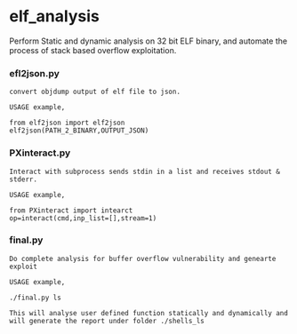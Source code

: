 # elf_analysis
Perform Static and dynamic analysis on 32 bit ELF binary, and automate the process of stack based overflow exploitation.


### efl2json.py
	convert objdump output of elf file to json.
  
	USAGE example,
   
 	from elf2json import elf2json
	elf2json(PATH_2_BINARY,OUTPUT_JSON)

### PXinteract.py
	Interact with subprocess sends stdin in a list and receives stdout & stderr.

	USAGE example,

	from PXinteract import intearct
	op=interact(cmd,inp_list=[],stream=1)

### final.py
	Do complete analysis for buffer overflow vulnerability and genearte exploit

	USAGE example,

	./final.py ls

	This will analyse user defined function statically and dynamically and will generate the report under folder ./shells_ls
